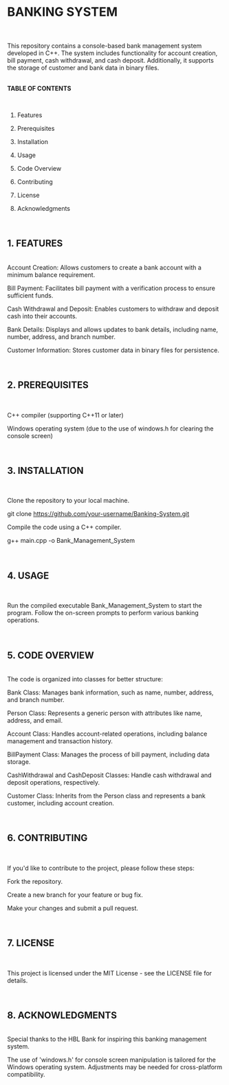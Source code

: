 # __BANKING SYSTEM__
<br>
<br>
This repository contains a console-based bank management system developed in C++. The system includes functionality for account creation, bill payment, cash withdrawal, and cash deposit. Additionally, it supports the storage of customer and bank data in binary files.
<br>
<br>

__TABLE OF CONTENTS__

<br>

1. Features

2. Prerequisites

3. Installation

4. Usage

5. Code Overview

6. Contributing

7. License

8. Acknowledgments 

<br>


## 1. FEATURES

   
<br>
Account Creation: Allows customers to create a bank account with a minimum balance requirement.
<br>

Bill Payment: Facilitates bill payment with a verification process to ensure sufficient funds.

Cash Withdrawal and Deposit: Enables customers to withdraw and deposit cash into their accounts.

Bank Details: Displays and allows updates to bank details, including name, number, address, and branch number.

Customer Information: Stores customer data in binary files for persistence.


<br>

## 2. PREREQUISITES

<br>

C++ compiler (supporting C++11 or later)

Windows operating system (due to the use of windows.h for clearing the console screen)

<br>


## 3. INSTALLATION

<br>

Clone the repository to your local machine.

git clone https://github.com/your-username/Banking-System.git

Compile the code using a C++ compiler.

g++ main.cpp -o Bank_Management_System


<br>

## 4. USAGE

<br>

Run the compiled executable Bank_Management_System to start the program. Follow the on-screen prompts to perform various banking operations.

<br>


## 5. CODE OVERVIEW


<br>
The code is organized into classes for better structure:

Bank Class: Manages bank information, such as name, number, address, and branch number.

Person Class: Represents a generic person with attributes like name, address, and email.

Account Class: Handles account-related operations, including balance management and transaction history.

BillPayment Class: Manages the process of bill payment, including data storage.

CashWithdrawal and CashDeposit Classes: Handle cash withdrawal and deposit operations, respectively.

Customer Class: Inherits from the Person class and represents a bank customer, including account creation.



<br>

## 6. CONTRIBUTING

<br>

If you'd like to contribute to the project, please follow these steps:

Fork the repository.

Create a new branch for your feature or bug fix.

Make your changes and submit a pull request.


<br>

## 7. LICENSE

<br>

This project is licensed under the MIT License - see the LICENSE file for details.


<br>

## 8. ACKNOWLEDGMENTS


<br>
Special thanks to the HBL Bank for inspiring this banking management system.

The use of 'windows.h' for console screen manipulation is tailored for the Windows operating system. Adjustments may be needed for cross-platform compatibility.
